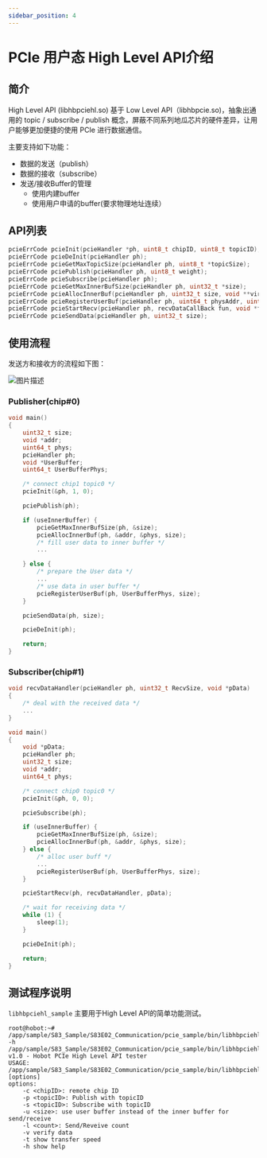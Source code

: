 ```yaml
---
sidebar_position: 4
---
```

# PCIe 用户态 High Level API介绍

## 简介

High Level API (libhbpciehl.so) 基于 Low Level API（libhbpcie.so)，抽象出通用的 topic / subscribe / publish 概念，屏蔽不同系列地瓜芯片的硬件差异，让用户能够更加便捷的使用 PCIe 进行数据通信。

主要支持如下功能：

- 数据的发送（publish）
- 数据的接收（subscribe）
- 发送/接收Buffer的管理
  - 使用内建buffer
  - 使用用户申请的buffer(要求物理地址连续）

## API列表

```c
pcieErrCode pcieInit(pcieHandler *ph, uint8_t chipID, uint8_t topicID);
pcieErrCode pcieDeInit(pcieHandler ph);
pcieErrCode pcieGetMaxTopicSize(pcieHandler ph, uint8_t *topicSize);
pcieErrCode pciePublish(pcieHandler ph, uint8_t weight);
pcieErrCode pcieSubscribe(pcieHandler ph);
pcieErrCode pcieGetMaxInnerBufSize(pcieHandler ph, uint32_t *size);
pcieErrCode pcieAllocInnerBuf(pcieHandler ph, uint32_t size, void **virtualAddr, uint64_t *physAddr);
pcieErrCode pcieRegisterUserBuf(pcieHandler ph, uint64_t physAddr, uint32_t size);
pcieErrCode pcieStartRecv(pcieHandler ph, recvDataCallBack fun, void *funData);
pcieErrCode pcieSendData(pcieHandler ph, uint32_t size);
```

## 使用流程

发送方和接收方的流程如下图：

![图片描述](https://rdk-doc.oss-cn-beijing.aliyuncs.com/doc/img/07_Advanced_development/02_linux_development/driver_development_s100/pcie/hl_process.png)

### Publisher(chip#0)

```c
void main()
{
    uint32_t size;
    void *addr;
    uint64_t phys;
    pcieHandler ph;
    void *UserBuffer;
    uint64_t UserBufferPhys;

    /* connect chip1 topic0 */
    pcieInit(&ph, 1, 0);

    pciePublish(ph);

    if (useInnerBuffer) {
        pcieGetMaxInnerBufSize(ph, &size);
        pcieAllocInnerBuf(ph, &addr, &phys, size);
        /* fill user data to inner buffer */
        ...

    } else {
        /* prepare the User data */
        ...
        /* use data in user buffer */
        pcieRegisterUserBuf(ph, UserBufferPhys, size);
    }

    pcieSendData(ph, size);

    pcieDeInit(ph);

    return;
}
```

### Subscriber(chip#1)

```c
void recvDataHandler(pcieHandler ph, uint32_t RecvSize, void *pData)
{
    /* deal with the received data */
    ...
}

void main()
{
    void *pData;
    pcieHandler ph;
    uint32_t size;
    void *addr;
    uint64_t phys;

    /* connect chip0 topic0 */
    pcieInit(&ph, 0, 0);

    pcieSubscribe(ph);

    if (useInnerBuffer) {
        pcieGetMaxInnerBufSize(ph, &size);
        pcieAllocInnerBuf(ph, &addr, &phys, size);
    } else {
        /* alloc user buff */
        ...
        pcieRegisterUserBuf(ph, UserBufferPhys, size);
    }

    pcieStartRecv(ph, recvDataHandler, pData);

    /* wait for receiving data */
    while (1) {
        sleep(1);
    }

    pcieDeInit(ph);

    return;
}
```

## 测试程序说明

`libhbpciehl_sample` 主要用于High Level API的简单功能测试。

```console
root@hobot:~# /app/sample/S83_Sample/S83E02_Communication/pcie_sample/bin/libhbpciehl_sample -h
/app/sample/S83_Sample/S83E02_Communication/pcie_sample/bin/libhbpciehl_sample v1.0 - Hobot PCIe High Level API tester
USAGE:
/app/sample/S83_Sample/S83E02_Communication/pcie_sample/bin/libhbpciehl_sample [options]
options:
    -c <chipID>: remote chip ID
    -p <topicID>: Publish with topicID
    -s <topicID>: Subscribe with topicID
    -u <size>: use user buffer instead of the inner buffer for send/receive
    -l <count>: Send/Reveive count
    -v verify data
    -t show transfer speed
    -h show help
```
